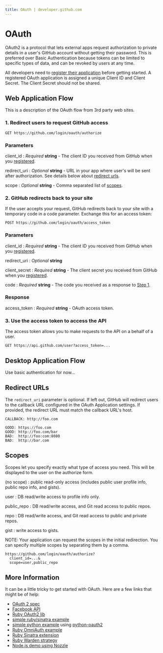 ```yaml
---
title: OAuth | developer.github.com
---
```


# OAuth

OAuth2 is a protocol that lets external apps request authorization to
private details in a user's GitHub account without getting their
password. This is preferred over Basic Authentication because tokens can
be limited to specific types of data, and can be revoked by users at any
time.

All developers need to [register their
application](https://github.com/account/applications/new) before getting
started. A registered OAuth application is assigned a unique Client ID
and Client Secret. The Client Secret should not be shared.

## Web Application Flow

This is a description of the OAuth flow from 3rd party web sites.

### 1. Redirect users to request GitHub access

    GET https://github.com/login/oauth/authorize

### Parameters

client\_id
: _Required_ **string** - The client ID you received from GitHub when
you [registered](https://github.com/account/applications/new).

redirect\_uri
: _Optional_ **string** - URL in your app where user's will be sent
after authorization. See details below about [redirect
urls](#redirect-urls).

scope
: _Optional_ **string** - Comma separated list of [scopes](#scopes).

### 2. GitHub redirects back to your site

If the user accepts your request, GitHub redirects back to your site
with a temporary code in a code parameter. Exchange this for an access
token:

    POST https://github.com/login/oauth/access_token

### Parameters

client\_id
: _Required_ **string** - The client ID you received from GitHub when
you [registered](https://github.com/account/applications/new).

redirect\_uri
: _Optional_ **string**

client\_secret
: _Required_ **string** - The client secret you received from GitHub
when you [registered](https://github.com/account/applications/new).

code
: _Required_ **string** - The code you received as a response to [Step 1](#redirect-users-to-request-github-access).

### Response

access\_token
: _Required_ **string** - OAuth access token.

### 3. Use the access token to access the API

The access token allows you to make requests to the API on a behalf of a user.

    GET https://api.github.com/user?access_token=...

## Desktop Application Flow

Use basic authentication for now...

## Redirect URLs

The `redirect_uri` parameter is optional. If left out, GitHub will
redirect users to the callback URL configured in the OAuth Application
settings. If provided, the redirect URL must match the callback URL's
host.

    CALLBACK: http://foo.com

    GOOD: https://foo.com
    GOOD: http://foo.com/bar
    BAD:  http://foo:com:8080
    BAD:  http://bar.com

## Scopes

Scopes let you specify exactly what type of access you need. This will
be displayed to the user on the authorize form.

(no scope)
: public read-only access (includes public user profile info, public
repo info, and gists).

user
: DB read/write access to profile info only.

public\_repo
: DB read/write access, and Git read access to public repos.

repo
: DB read/write access, and Git read access to public and private repos.

gist
: write access to gists.

NOTE: Your application can request the scopes in the initial redirection. You
can specify multiple scopes by separating them by a comma.

    https://github.com/login/oauth/authorize?
      client_id=...&
      scope=user,public_repo


## More Information

It can be a little tricky to get started with OAuth. Here are a few
links that might be of help:

* [OAuth 2 spec](http://tools.ietf.org/html/draft-ietf-oauth-v2-07)
* [Facebook API](http://developers.facebook.com/docs/authentication/)
* [Ruby OAuth2 lib](https://github.com/intridea/oauth2)
* [simple ruby/sinatra example](https://gist.github.com/9fd1a6199da0465ec87c)
* [simple python example](https://gist.github.com/e3fbd47fbb7ee3c626bb) using [python-oauth2](http://github.com/dgouldin/python-oauth2)
* [Ruby OmniAuth example](http://github.com/intridea/omniauth)
* [Ruby Sinatra extension](http://github.com/atmos/sinatra_auth_github)
* [Ruby Warden strategy](http://github.com/atmos/warden-github)
* [Node.js demo using Nozzle](http://github.com/fictorial/nozzle/blob/master/demo/08-github-oauth2.js)
